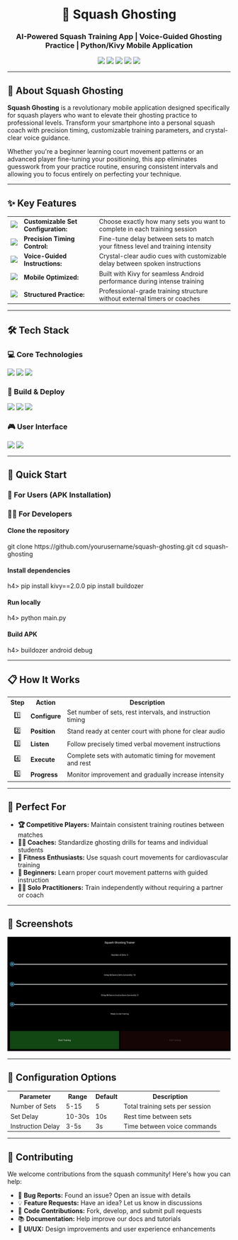 <!-- Squash Ghosting Project README -->

<h1 align="center">🏸 Squash Ghosting</h1>
<h3 align="center">AI-Powered Squash Training App | Voice-Guided Ghosting Practice | Python/Kivy Mobile Application</h3>

<p align="center">
  <img src="https://img.shields.io/badge/Python-3776AB?style=for-the-badge&logo=python&logoColor=white" />
  <img src="https://img.shields.io/badge/Kivy-3776AB?style=for-the-badge&logo=python&logoColor=white" />
  <img src="https://img.shields.io/badge/Android-3DDC84?style=for-the-badge&logo=android&logoColor=white" />
  <img src="https://img.shields.io/badge/Buildozer-FF6B6B?style=for-the-badge" />
  <img src="https://img.shields.io/badge/TTS-Voice_Guided-blue?style=for-the-badge" />
</p>

<hr>

<h2>🎯 About Squash Ghosting</h2>
<p>
  <strong>Squash Ghosting</strong> is a revolutionary mobile application designed specifically for squash players who want to elevate their ghosting practice to professional levels. Transform your smartphone into a personal squash coach with precision timing, customizable training parameters, and crystal-clear voice guidance.
</p>

<p>
  Whether you're a beginner learning court movement patterns or an advanced player fine-tuning your positioning, this app eliminates guesswork from your practice routine, ensuring consistent intervals and allowing you to focus entirely on perfecting your technique.
</p>

<hr>

<h2>✨ Key Features</h2>
<table>
  <tr>
    <td align="center"><img src="https://raw.githubusercontent.com/Tarikul-Islam-Anik/Animated-Fluent-Emojis/master/Emojis/Objects/Gear.png" width="40"></td>
    <td><b>Customizable Set Configuration:</b></td>
    <td>Choose exactly how many sets you want to complete in each training session</td>
  </tr>
  <tr>
    <td align="center"><img src="https://raw.githubusercontent.com/Tarikul-Islam-Anik/Animated-Fluent-Emojis/master/Emojis/Travel%20and%20places/Stopwatch.png" width="40"></td>
    <td><b>Precision Timing Control:</b></td>
    <td>Fine-tune delay between sets to match your fitness level and training intensity</td>
  </tr>
  <tr>
    <td align="center"><img src="https://raw.githubusercontent.com/Tarikul-Islam-Anik/Animated-Fluent-Emojis/master/Emojis/Objects/Studio%20Microphone.png" width="40"></td>
    <td><b>Voice-Guided Instructions:</b></td>
    <td>Crystal-clear audio cues with customizable delay between spoken instructions</td>
  </tr>
  <tr>
    <td align="center"><img src="https://raw.githubusercontent.com/Tarikul-Islam-Anik/Animated-Fluent-Emojis/master/Emojis/Objects/Mobile%20Phone.png" width="40"></td>
    <td><b>Mobile Optimized:</b></td>
    <td>Built with Kivy for seamless Android performance during intense training</td>
  </tr>
  <tr>
    <td align="center"><img src="https://raw.githubusercontent.com/Tarikul-Islam-Anik/Animated-Fluent-Emojis/master/Emojis/Objects/Direct%20Hit.png" width="40"></td>
    <td><b>Structured Practice:</b></td>
    <td>Professional-grade training structure without external timers or coaches</td>
  </tr>
</table>

<hr>

<h2>🛠 Tech Stack</h2>

<h3>💻 Core Technologies</h3>
<p>
  <img src="https://img.shields.io/badge/Python_3.11-3776AB?style=flat-square&logo=python&logoColor=white" />
  <img src="https://img.shields.io/badge/Kivy_2.0.0-FF6B6B?style=flat-square" />
  <img src="https://img.shields.io/badge/TTS_Integration-4CAF50?style=flat-square" />
</p>

<h3>🔧 Build & Deploy</h3>
<p>
  <img src="https://img.shields.io/badge/Buildozer-FF9800?style=flat-square" />
  <img src="https://img.shields.io/badge/Android_SDK-3DDC84?style=flat-square&logo=android&logoColor=white" />
  <img src="https://img.shields.io/badge/Cross_Platform-9C27B0?style=flat-square" />
</p>

<h3>🎮 User Interface</h3>
<p>
  <img src="https://img.shields.io/badge/Material_Design-UI/UX-2196F3?style=flat-square" />
  <img src="https://img.shields.io/badge/Touch_Interface-Mobile_Ready-FF5722?style=flat-square" />
</p>

<hr>

<h2>🚀 Quick Start</h2>

<h3>📱 For Users (APK Installation)</h3>

<h3>👨‍💻 For Developers</h3>

<h4>Clone the repository</h4>
git clone https://github.com/yourusername/squash-ghosting.git
cd squash-ghosting

<h4>Install dependencies</h4>h4>
pip install kivy==2.0.0
pip install buildozer

<h4>Run locally</h4>h4>
python main.py

<h4>Build APK</h4>h4>
buildozer android debug


<hr>

<h2>📋 How It Works</h2>

<table>
  <tr>
    <th>Step</th>
    <th>Action</th>
    <th>Description</th>
  </tr>
  <tr>
    <td align="center">1️⃣</td>
    <td><b>Configure</b></td>
    <td>Set number of sets, rest intervals, and instruction timing</td>
  </tr>
  <tr>
    <td align="center">2️⃣</td>
    <td><b>Position</b></td>
    <td>Stand ready at center court with phone for clear audio</td>
  </tr>
  <tr>
    <td align="center">3️⃣</td>
    <td><b>Listen</b></td>
    <td>Follow precisely timed verbal movement instructions</td>
  </tr>
  <tr>
    <td align="center">4️⃣</td>
    <td><b>Execute</b></td>
    <td>Complete sets with automatic timing for movement and rest</td>
  </tr>
  <tr>
    <td align="center">5️⃣</td>
    <td><b>Progress</b></td>
    <td>Monitor improvement and gradually increase intensity</td>
  </tr>
</table>

<hr>

<h2>🎯 Perfect For</h2>

<ul>
  <li><strong>🏆 Competitive Players:</strong> Maintain consistent training routines between matches</li>
  <li><strong>👨‍🏫 Coaches:</strong> Standardize ghosting drills for teams and individual students</li>
  <li><strong>💪 Fitness Enthusiasts:</strong> Use squash court movements for cardiovascular training</li>
  <li><strong>🔰 Beginners:</strong> Learn proper court movement patterns with guided instruction</li>
  <li><strong>🏃‍♂️ Solo Practitioners:</strong> Train independently without requiring a partner or coach</li>
</ul>

<hr>

<h2>📸 Screenshots</h2>

<p align="center">
  <img src="screenshots/squashghost.png" width="1000" alt="Main Interface" />
</p>

<hr>

<h2>🔧 Configuration Options</h2>

<table>
  <tr>
    <th>Parameter</th>
    <th>Range</th>
    <th>Default</th>
    <th>Description</th>
  </tr>
  <tr>
    <td>Number of Sets</td>
    <td>5-15</td>
    <td>5</td>
    <td>Total training sets per session</td>
  </tr>
  <tr>
    <td>Set Delay</td>
    <td>10-30s</td>
    <td>10s</td>
    <td>Rest time between sets</td>
  </tr>
  <tr>
    <td>Instruction Delay</td>
    <td>3-5s</td>
    <td>3s</td>
    <td>Time between voice commands</td>
  </tr>
</table>

<hr>

<h2>🤝 Contributing</h2>

<p>We welcome contributions from the squash community! Here's how you can help:</p>

<ul>
  <li>🐛 <strong>Bug Reports:</strong> Found an issue? Open an issue with details</li>
  <li>💡 <strong>Feature Requests:</strong> Have an idea? Let us know in discussions</li>
  <li>🔧 <strong>Code Contributions:</strong> Fork, develop, and submit pull requests</li>
  <li>📚 <strong>Documentation:</strong> Help improve our docs and tutorials</li>
  <li>🎨 <strong>UI/UX:</strong> Design improvements and user experience enhancements</li>
</ul>




